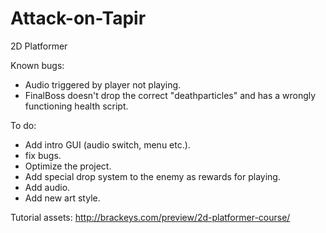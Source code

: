 # Attack-on-Tapir
2D Platformer

Known bugs:
- Audio triggered by player not playing.
- FinalBoss doesn't drop the correct "deathparticles" and has a wrongly functioning health script.

To do:
- Add intro GUI (audio switch, menu etc.).
- fix bugs.
- Optimize the project.
- Add special drop system to the enemy as rewards for playing.
- Add audio.
- Add new art style.

Tutorial assets:
http://brackeys.com/preview/2d-platformer-course/
